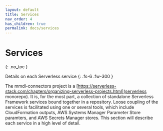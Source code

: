 ```yaml
---
layout: default
title: Services
nav_order: 4
has_children: true
permalink: docs/services
---
```


# Services
{: .no_toc }

Details on each Serverless service
{: .fs-6 .fw-300 }

The mmdl-connectors project is a [https://serverless-stack.com/chapters/organizing-serverless-projects.html](serverless monorepo). It is, for the most part, a collection of standalone Serverless Framework services bound together in a repository. Loose coupling of the services is facilitated using one or several tools, which include CloudFormation outputs, AWS Systems Manager Parameter Store paramters, and AWS Secrets Manager stores. This section will describe each service in a high level of detail.
